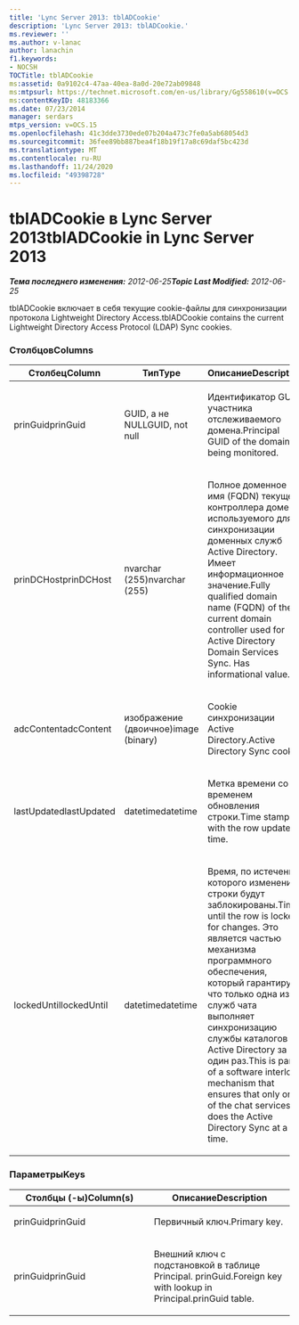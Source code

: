 ```yaml
---
title: 'Lync Server 2013: tblADCookie'
description: 'Lync Server 2013: tblADCookie.'
ms.reviewer: ''
ms.author: v-lanac
author: lanachin
f1.keywords:
- NOCSH
TOCTitle: tblADCookie
ms:assetid: 0a9102c4-47aa-40ea-8a0d-20e72ab09848
ms:mtpsurl: https://technet.microsoft.com/en-us/library/Gg558610(v=OCS.15)
ms:contentKeyID: 48183366
ms.date: 07/23/2014
manager: serdars
mtps_version: v=OCS.15
ms.openlocfilehash: 41c3dde3730ede07b204a473c7fe0a5ab68054d3
ms.sourcegitcommit: 36fee89bb887bea4f18b19f17a8c69daf5bc423d
ms.translationtype: MT
ms.contentlocale: ru-RU
ms.lasthandoff: 11/24/2020
ms.locfileid: "49398728"
---
```

# <a name="tbladcookie-in-lync-server-2013"></a><span data-ttu-id="e386d-103">tblADCookie в Lync Server 2013</span><span class="sxs-lookup"><span data-stu-id="e386d-103">tblADCookie in Lync Server 2013</span></span>

<div data-xmlns="http://www.w3.org/1999/xhtml">

<div class="topic" data-xmlns="http://www.w3.org/1999/xhtml" data-msxsl="urn:schemas-microsoft-com:xslt" data-cs="https://msdn.microsoft.com/">

<div data-asp="https://msdn2.microsoft.com/asp">



</div>

<div id="mainSection">

<div id="mainBody"><span data-ttu-id="e386d-104">

<span> </span></span><span class="sxs-lookup"><span data-stu-id="e386d-104">

<span> </span></span></span>

<span data-ttu-id="e386d-105">_**Тема последнего изменения:** 2012-06-25_</span><span class="sxs-lookup"><span data-stu-id="e386d-105">_**Topic Last Modified:** 2012-06-25_</span></span>

<span data-ttu-id="e386d-106">tblADCookie включает в себя текущие cookie-файлы для синхронизации протокола Lightweight Directory Access.</span><span class="sxs-lookup"><span data-stu-id="e386d-106">tblADCookie contains the current Lightweight Directory Access Protocol (LDAP) Sync cookies.</span></span>

### <a name="columns"></a><span data-ttu-id="e386d-107">Столбцов</span><span class="sxs-lookup"><span data-stu-id="e386d-107">Columns</span></span>

<table>
<colgroup>
<col style="width: 33%" />
<col style="width: 33%" />
<col style="width: 33%" />
</colgroup>
<thead>
<tr class="header">
<th><span data-ttu-id="e386d-108">Столбец</span><span class="sxs-lookup"><span data-stu-id="e386d-108">Column</span></span></th>
<th><span data-ttu-id="e386d-109">Тип</span><span class="sxs-lookup"><span data-stu-id="e386d-109">Type</span></span></th>
<th><span data-ttu-id="e386d-110">Описание</span><span class="sxs-lookup"><span data-stu-id="e386d-110">Description</span></span></th>
</tr>
</thead>
<tbody>
<tr class="odd">
<td><p><span data-ttu-id="e386d-111">prinGuid</span><span class="sxs-lookup"><span data-stu-id="e386d-111">prinGuid</span></span></p></td>
<td><p><span data-ttu-id="e386d-112">GUID, а не NULL</span><span class="sxs-lookup"><span data-stu-id="e386d-112">GUID, not null</span></span></p></td>
<td><p><span data-ttu-id="e386d-113">Идентификатор GUID участника отслеживаемого домена.</span><span class="sxs-lookup"><span data-stu-id="e386d-113">Principal GUID of the domain being monitored.</span></span></p></td>
</tr>
<tr class="even">
<td><p><span data-ttu-id="e386d-114">prinDCHost</span><span class="sxs-lookup"><span data-stu-id="e386d-114">prinDCHost</span></span></p></td>
<td><p><span data-ttu-id="e386d-115">nvarchar (255)</span><span class="sxs-lookup"><span data-stu-id="e386d-115">nvarchar (255)</span></span></p></td>
<td><p><span data-ttu-id="e386d-116">Полное доменное имя (FQDN) текущего контроллера домена, используемого для синхронизации доменных служб Active Directory. Имеет информационное значение.</span><span class="sxs-lookup"><span data-stu-id="e386d-116">Fully qualified domain name (FQDN) of the current domain controller used for Active Directory Domain Services Sync. Has informational value.</span></span></p></td>
</tr>
<tr class="odd">
<td><p><span data-ttu-id="e386d-117">adcContent</span><span class="sxs-lookup"><span data-stu-id="e386d-117">adcContent</span></span></p></td>
<td><p><span data-ttu-id="e386d-118">изображение (двоичное)</span><span class="sxs-lookup"><span data-stu-id="e386d-118">image (binary)</span></span></p></td>
<td><p><span data-ttu-id="e386d-119">Cookie синхронизации Active Directory.</span><span class="sxs-lookup"><span data-stu-id="e386d-119">Active Directory Sync cookie.</span></span></p></td>
</tr>
<tr class="even">
<td><p><span data-ttu-id="e386d-120">lastUpdated</span><span class="sxs-lookup"><span data-stu-id="e386d-120">lastUpdated</span></span></p></td>
<td><p><span data-ttu-id="e386d-121">datetime</span><span class="sxs-lookup"><span data-stu-id="e386d-121">datetime</span></span></p></td>
<td><p><span data-ttu-id="e386d-122">Метка времени со временем обновления строки.</span><span class="sxs-lookup"><span data-stu-id="e386d-122">Time stamp with the row update time.</span></span></p></td>
</tr>
<tr class="odd">
<td><p><span data-ttu-id="e386d-123">lockedUntil</span><span class="sxs-lookup"><span data-stu-id="e386d-123">lockedUntil</span></span></p></td>
<td><p><span data-ttu-id="e386d-124">datetime</span><span class="sxs-lookup"><span data-stu-id="e386d-124">datetime</span></span></p></td>
<td><p><span data-ttu-id="e386d-125">Время, по истечении которого изменения строки будут заблокированы.</span><span class="sxs-lookup"><span data-stu-id="e386d-125">Time until the row is locked for changes.</span></span> <span data-ttu-id="e386d-126">Это является частью механизма программного обеспечения, который гарантирует, что только одна из служб чата выполняет синхронизацию службы каталогов Active Directory за один раз.</span><span class="sxs-lookup"><span data-stu-id="e386d-126">This is part of a software interlock mechanism that ensures that only one of the chat services does the Active Directory Sync at a time.</span></span></p></td>
</tr>
</tbody>
</table>


### <a name="keys"></a><span data-ttu-id="e386d-127">Параметры</span><span class="sxs-lookup"><span data-stu-id="e386d-127">Keys</span></span>

<table>
<colgroup>
<col style="width: 50%" />
<col style="width: 50%" />
</colgroup>
<thead>
<tr class="header">
<th><span data-ttu-id="e386d-128">Столбцы (-ы)</span><span class="sxs-lookup"><span data-stu-id="e386d-128">Column(s)</span></span></th>
<th><span data-ttu-id="e386d-129">Описание</span><span class="sxs-lookup"><span data-stu-id="e386d-129">Description</span></span></th>
</tr>
</thead>
<tbody>
<tr class="odd">
<td><p><span data-ttu-id="e386d-130">prinGuid</span><span class="sxs-lookup"><span data-stu-id="e386d-130">prinGuid</span></span></p></td>
<td><p><span data-ttu-id="e386d-131">Первичный ключ.</span><span class="sxs-lookup"><span data-stu-id="e386d-131">Primary key.</span></span></p></td>
</tr>
<tr class="even">
<td><p><span data-ttu-id="e386d-132">prinGuid</span><span class="sxs-lookup"><span data-stu-id="e386d-132">prinGuid</span></span></p></td>
<td><p><span data-ttu-id="e386d-133">Внешний ключ с подстановкой в таблице Principal. prinGuid.</span><span class="sxs-lookup"><span data-stu-id="e386d-133">Foreign key with lookup in Principal.prinGuid table.</span></span></p></td>
</tr>
</tbody>
</table><span data-ttu-id="e386d-134">


</div>

<span> </span>

</div>

</div>

</span><span class="sxs-lookup"><span data-stu-id="e386d-134">


</div>

<span> </span>

</div>

</div>

</span></span></div>

